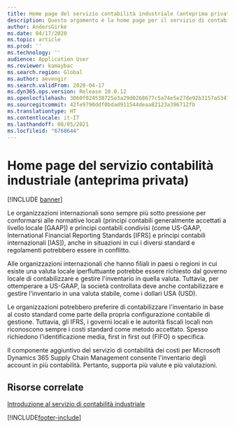 ```yaml
---
title: Home page del servizio contabilità industriale (anteprima privata)
description: Questo argomento è la home page per il servizio di contabilità industriale.
author: AndersGirke
ms.date: 04/17/2020
ms.topic: article
ms.prod: ''
ms.technology: ''
audience: Application User
ms.reviewer: kamaybac
ms.search.region: Global
ms.author: aevengir
ms.search.validFrom: 2020-04-17
ms.dyn365.ops.version: Release 10.0.12
ms.openlocfilehash: 3060f024538725e3a29d0268677c5a74e5e27de92b3157a534763a1d533512f5
ms.sourcegitcommit: 42fe9790ddf0bdad911544deaa82123a396712fb
ms.translationtype: HT
ms.contentlocale: it-IT
ms.lasthandoff: 08/05/2021
ms.locfileid: "6768644"
---
```

# <a name="cost-accounting-service-home-page-private-preview"></a>Home page del servizio contabilità industriale (anteprima privata)

[!INCLUDE [banner](../includes/banner.md)]

Le organizzazioni internazionali sono sempre più sotto pressione per conformarsi alle normative locali (principi contabili generalmente accettati a livello locale \[GAAP\]) e principi contabili condivisi (come US-GAAP, International Financial Reporting Standards \[IFRS\] e principi contabili internazionali \[IAS\]), anche in situazioni in cui i diversi standard e regolamenti potrebbero essere in conflitto.

Alle organizzazioni internazionali che hanno filiali in paesi o regioni in cui esiste una valuta locale iperfluttuante potrebbe essere richiesto dal governo locale di contabilizzare e gestire l'inventario in quella valuta. Tuttavia, per ottemperare a US-GAAP, la società controllata deve anche contabilizzare e gestire l'inventario in una valuta stabile, come i dollari USA (USD).

Le organizzazioni potrebbero preferire di contabilizzare l'inventario in base al costo standard come parte della propria configurazione contabile di gestione. Tuttavia, gli IFRS, i governi locali e le autorità fiscali locali non riconoscono sempre i costi standard come metodo accettato. Spesso richiedono l'identificazione media, first in first out (FIFO) o specifica.

Il componente aggiuntivo del servizio di contabilità dei costi per Microsoft Dynamics 365 Supply Chain Management consente l'inventario degli account in più contabilità. Pertanto, supporta più valute e più valutazioni.

## <a name="related-resources"></a>Risorse correlate

[Introduzione al servizio di contabilità industriale](cost-accounting-service-get-started.md)


[!INCLUDE[footer-include](../../includes/footer-banner.md)]